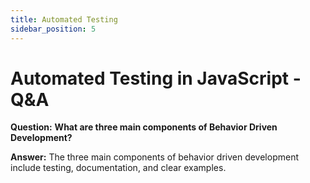 ```yaml
---
title: Automated Testing
sidebar_position: 5
---
```


# Automated Testing in JavaScript - Q&A

**Question:** **What are three main components of Behavior Driven Development?**

**Answer:** The three main components of behavior driven development include testing, documentation, and clear examples.
